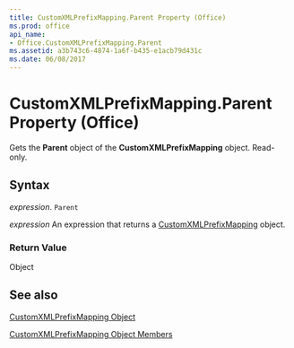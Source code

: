 ```yaml
---
title: CustomXMLPrefixMapping.Parent Property (Office)
ms.prod: office
api_name:
- Office.CustomXMLPrefixMapping.Parent
ms.assetid: a3b743c6-4874-1a6f-b435-e1acb79d431c
ms.date: 06/08/2017
---
```



# CustomXMLPrefixMapping.Parent Property (Office)

Gets the  **Parent** object of the **CustomXMLPrefixMapping** object. Read-only.


## Syntax

 _expression_. `Parent`

 _expression_ An expression that returns a [CustomXMLPrefixMapping](./Office.CustomXMLPrefixMapping.md) object.


### Return Value

Object


## See also


[CustomXMLPrefixMapping Object](Office.CustomXMLPrefixMapping.md)



[CustomXMLPrefixMapping Object Members](./overview/customxmlprefixmapping-members-office.md)

